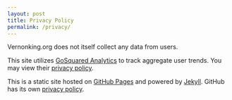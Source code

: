 ```yaml
---
layout: post
title: Privacy Policy
permalink: /privacy/
---
```


Vernonking.org does not itself collect any data from users.

This site utilizes [GoSquared Analytics](https://www.gosquared.com) to track aggregate user trends. You may view their [privacy policy](https://www.gosquared.com/legal/privacy/statement/).

This is a static site hosted on [GitHub Pages](http://pages.github.com) and powered by [Jekyll](http://jekyllrb.com). GitHub has its own [privacy policy](https://help.github.com/articles/github-privacy-policy).